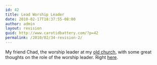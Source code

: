 ```yaml
---
id: 42
title: Lead Worship Leader
date: 2010-02-17T18:37:55-08:00
author: admin
layout: revision
guid: http://www.carotidbattery.com/?p=42
permalink: /2010/02/34-revision-2/
---
```

My friend Chad, the worship leader at my <a title="Harbor" href="http://www.harboruptown.org/" target="_blank">old church</a>, with some great thoughts on the role of the worship leader. Right <a title="Lead Worship Leader" href="http://www.soundandshape.com/wp/archives/1909" target="_blank">here</a>.